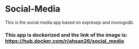 # Social-Media

This is the social media app based on expressjs and monngodb.

### This app is dockerized and the link of the image is: https://hub.docker.com/r/ahsan26/social_media
